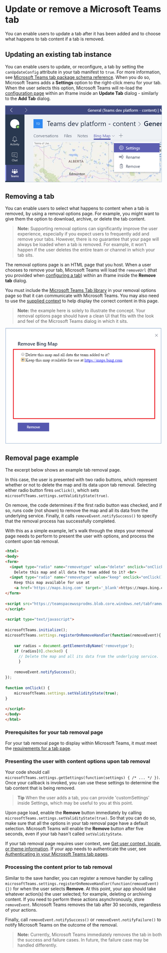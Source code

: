 ﻿# Update or remove a Microsoft Teams tab

You can enable users to update a tab after it has been added and to choose what happens to tab content if a tab is removed.

## Updating an existing tab instance

You can enable users to update, or reconfigure, a tab by setting the `canUpdateConfig` attribute in your tab manifest to `true`. For more information, see [Microsoft Teams tab package schema reference](schema.md). When you do so, Microsoft Teams adds a **Settings** option to the right-click menu for your tab.  When the user selects this option, Microsoft Teams will re-load the [configuration page](createconfigpage.md) within an iframe inside an **Update Tab** dialog - similarly to the **Add Tab** dialog.

!["Screenshot of a tab with the right-click menu open to show the Settings menu option."](images/tab_settings.png)

## Removing a tab

You can enable users to select what happens to content when a tab is removed, by using a removal options page. For example, you might want to give them the option to download, archive, or delete the tab content.

>**Note:** Supporting removal options can significantly improve the user experience, especially if you expect users to frequently add and remove your tabs.  However, there is no guarantee that your page will always be loaded when a tab is removed.  For example, it won't happen if the user deletes the entire team or channel in which your tab sits.

The removal options page is an HTML page that you host. When a user chooses to remove your tab, Microsoft Teams will load the `removeUrl` (that you provided when [configuring a tab](createconfigpage.md)) within an iframe inside the **Remove tab** dialog.

You must include the [Microsoft Teams Tab library](jslibrary.md) in your removal options page so that it can communicate with Microsoft Teams.  You may also need to use the [supplied context](getusercontext.md) to help display the correct content in this page.

>**Note:** the example here is solely to illustrate the concept.  Your removal options page should have a clean UI that fits with the look and feel of the Microsoft Teams dialog in which it sits.

!["Screenshot of the removal page for a simple example app, giving the user the option of whether to delete the map when the tab is removed."](images/tab_removal.png)

## Removal page example

The excerpt below shows an example tab removal page.

In this case, the user is presented with two radio buttons, which represent whether or not to delete the map and its data upon tab removal. Selecting either radio button fires `onClick()`, which sets `microsoftTeams.settings.setValidityState(true)`.

On remove, the code determines if the first radio button was checked, and if so, runs code (not shown) to remove the map and all its data from the underlying service. Finally, it calls `removeEvent.notifySuccess()` to specify that the removal process has successfully completed.

With this as a simple example, let's walk through the steps your removal page needs to perform to present the user with options, and process the content upon tab removal.

```HTML
<html>
<body>
<form>
  <input type="radio" name="removetype" value="delete" onclick="onClick()">
	Delete this map and all data the team added to it? <br>
  <input type="radio" name="removetype" value="keep" onclick="onClick()">
	Keep this map available for use at 
	<a href='https://maps.bing.com' target='_blank'>https://maps.bing.com</a>
</form> 

<script src="https://teamspacewusprodms.blob.core.windows.net/tabframework/0.4/MicrosoftTeams.min.js">
</script>
 
<script type="text/javascript">  

microsoftTeams.initialize();
microsoftTeams.settings.registerOnRemoveHandler(function(removeEvent){
 	  
    var radios = document.getElementsByName('removetype');
  	if (radios[0].checked) {
      // Delete the map and all its data from the underlying service.
	  }
    
    removeEvent.notifySuccess();
});
 
function onClick() {
    microsoftTeams.settings.setValidityState(true);
}

</script>
</body>
</html>
```

### Prerequisites for your tab removal page 
 
For your tab removal page to display within Microsoft Teams, it must meet the [requirements for a tab page](prerequisites.md).

### Presenting the user with content options upon tab removal

Your code should call `microsoftTeams.settings.getSettings(function(settings) { /* ... */ })`. Once your callback is invoked, you can use these settings to determine the tab content that is being removed.

>**Tip** When the user adds a tab, you can provide 'customSettings' inside Settings, which may be useful to you at this point.

Upon page load, enable the **Remove** button immediately by calling `microsoftTeams.settings.setValidityState(true)`. So that you can do so, make sure that all the options in your tab removal page have a default selection.  Microsoft Teams will enable the **Remove** button after five seconds, even if your tab hasn't called `setValidityState`. 

If your tab removal page requires user context, see [Get user context, locale, or theme information](getusercontext.md). If your app needs to authenticate the user, see [Authenticating in your Microsoft Teams tab pages](auth.md).

### Processing the content prior to tab removal

Similar to the save handler, you can register a remove handler by calling `microsoftTeams.settings.registerOnRemoveHandler(function(removeEvent){})` for when the user selects **Remove**. At this point, your app should take whatever action(s) the user selected; for example, deleting or archiving content. If you need to perform these actions asynchronously, store `removeEvent`. Microsoft Teams removes the tab after 30 seconds, regardless of your actions.

Finally, call `removeEvent.notifySuccess()` or `removeEvent.notifyFailure()` to notify Microsoft Teams on the outcome of the removal.

>**Note:** Currently, Microsoft Teams immediately removes the tab in both the success and failure cases.  In future, the failure case may be handled differently. 
